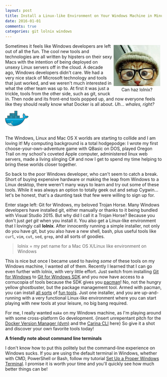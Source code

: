 ```yaml
---
layout: post
title: Install a Linux-like Environment on Your Windows Machine in Minutes
date: 2016-01-01
comments: true
categories: git lolnix windows
---
```


<figure style="text-align: center; float: right; margin: 5px">
  <img src="/images/stealth-lolnix/hipster-kitty.jpg" />
  <figcaption>Can haz lolnix?</figcaption>
</figure>

Sometimes it feels like Windows developers are left out of all the fun. The cool new tools and
technologies are all written by hipsters on their sexy Macs
with the intention of being deployed on unsexy Linux servers off in the cloud.
A decade ago, Windows developers didn't care. We had a very nice stack of Microsoft technology
and tools that just worked, and we weren't much interested in what the other team was up to.
At first it was just a trickle, tools from the other side, such as
git, snuck in. Then node and its front-end tools popped up,
and now everyone feels like they should really know what
Docker is all about. _Uh... whales, right?_ <img src="/images/stealth-lolnix/docker.png" alt="docker docker docker mushroom!" class="emoji" />

The Windows, Linux and Mac OS X worlds are starting to collide and I am loving it!
My computing background is a total hodgepodge:
I wrote my first choose-your-own-adventure game with QBasic on DOS,
played Oregon Trail on my school's coveted Apple computer, administered linux web servers,
made a living slinging C# and now I get to spend my time helping to bring these worlds
closer together.

So back to the poor Windows developer, who can't seem to catch a break. Short of
buying expensive hardware or making the leap from Windows to a Linux desktop,
there weren't many ways to learn and try out some of these tools. While it
was always an option to totally geek out and setup Cygwin... let's be honest, that's
a daunting task that few were willing to sign up for.

Enter stage left: Git for Windows, my beloved Trojan Horse. Many Windows developers
have installed git, either manually or thanks to it being bundled with Visual Studio 2015.
But why did I call it a Trojan Horse? Because you don't just _get git_ when you install it.
You also get a Linux-like environment that I lovingly call **lolnix**. After innocently running a simple installer,
not only do you have git, but you also have a new shell, bash, plus useful tools like
`curl`, `vim`, `cut`, `sed`, `grep`, and all sorts of goodies.

> lolnix = my pet name for a Mac OS X/Linux like environment on Windows

This is nice but once I became used to having _some_ of these tools
on my Windows machine, I wanted _all_ of them. Recently I learned that I can go
even further with lolnix, with very little effort. Just switch
from installing [Git for Windows][win-git] to [Git for Windows SDK][win-git-sdk] and you now have access
to a cornucopia of tools because the SDK gives you [pacman][pacman]! No, not the hungry yellow
ghostbuster, but the package management tool. Armed with pacman, you can install
[all sorts][msys2-packages] of [fun tools][mingw-packages]. Just one installer,
and you are up-and-running with a very functional Linux-like environment where
you can start playing with new tools at your leisure, no big bang required.

For me, I really wanted `make` on my Windows machine, as I'm playing around
with some cross-platform Go development. {insert unrepentant pitch for the [Docker Version Manager (dvm)][dvm] and
the [Carina CLI][carina-cli] here} So give it a shot and discover your own favorite tools today!

**A friendly note about command line terminals**

I don't know how to put this politely but the command-line experience on Windows sucks.
If you are using the default terminal in Windows, whether with CMD, PowerShell or Bash,
follow my tutorial [Set Up a Proper Windows Terminal][proper-terminal].
I promise it is worth your time and you'll quickly see how much better things can be!

[win-git]: https://git-for-windows.github.io/
[win-git-sdk]: http://git-for-windows.github.io/#download-sdk
[pacman]: https://wiki.archlinux.org/index.php/Pacman#Installing_specific_packages
[msys2-packages]: https://github.com/git-for-windows/MSYS2-packages
[mingw-packages]: https://github.com/git-for-windows/MINGW-packages
[proper-terminal]: /blog/2016/01/a-proper-windows-terminal/
[dvm]: https://getcarina.com/docs/tutorials/docker-version-manager/
[carina-cli]: https://getcarina.com/docs/getting-started/getting-started-carina-cli/
